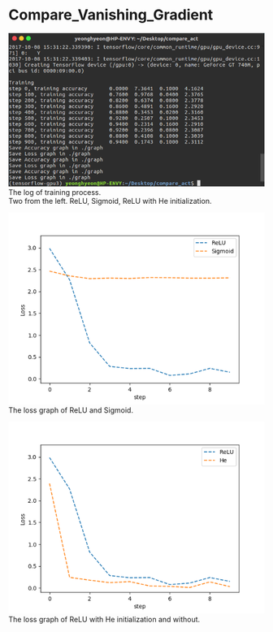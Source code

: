 <h1>Compare_Vanishing_Gradient</h1>

<p>
<img src="readme/log.png"></br>
The log of training process.</br>
Two from the left. ReLU, Sigmoid, ReLU with He initialization.</br>
</p>

<p>
<img src="readme/R_VS_S_Loss.png"></br>
The loss graph of ReLU and Sigmoid.</br>
</p>

<p>
<img src="readme/R_VS_H_Loss.png"></br>
The loss graph of ReLU with He initialization and without.</br>
</p>

